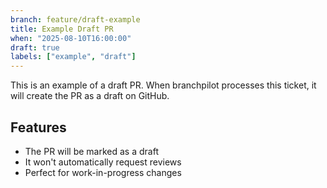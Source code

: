 ```yaml
---
branch: feature/draft-example
title: Example Draft PR
when: "2025-08-10T16:00:00"
draft: true
labels: ["example", "draft"]
---
```


This is an example of a draft PR. When branchpilot processes this ticket,
it will create the PR as a draft on GitHub.

## Features

- The PR will be marked as a draft
- It won't automatically request reviews
- Perfect for work-in-progress changes
